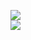 [![](https://img.shields.io/badge/Made%20With-Github%20Spray-lightgrey.svg?style=for-the-badge&logo=github)](https://github.com/Annihil/github-spray#1507)  
[![](https://i.imgur.com/2DrTn0Z.gif)](https://github.com/Annihil/github-spray)